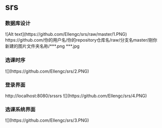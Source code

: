 # srs
<h3>数据库设计</h3>
![Alt text](https://github.com/Ellengc/srs/raw/master/1.PNG)
https://github.com/你的用户名/你的repository仓库名/raw/分支名master/刚你新建的图片文件夹名称/***.png ***.jpg
<h3>选课时序</h3>
![](https://github.com/Ellengc/srs/2.PNG)
<h3>登录界面</h3>
http://localhost:8080/srssrs
![](https://github.com/Ellengc/srs/4.PNG)
<h3>选课系统界面</h3>
![](https://github.com/Ellengc/srs/3.PNG)
